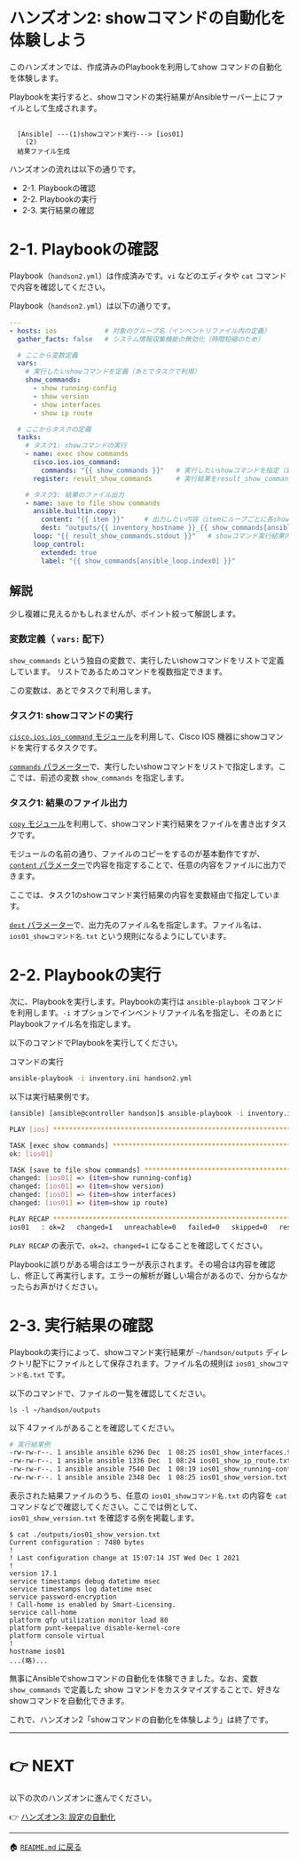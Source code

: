 # ハンズオン2: showコマンドの自動化を体験しよう

このハンズオンでは、作成済みのPlaybookを利用してshow コマンドの自動化を体験します。

Playbookを実行すると、showコマンドの実行結果がAnsibleサーバー上にファイルとして生成されます。

```

  [Ansible] ---(1)showコマンド実行---> [ios01]
    (2)
  結果ファイル生成
```

ハンズオンの流れは以下の通りです。

- 2-1. Playbookの確認
- 2-2. Playbookの実行
- 2-3. 実行結果の確認

# 2-1. Playbookの確認

Playbook（`handson2.yml`）は作成済みです。`vi` などのエディタや `cat` コマンドで内容を確認してください。

Playbook（`handson2.yml`）は以下の通りです。

```yaml
---
- hosts: ios            # 対象のグループ名（インベントリファイル内の定義）
  gather_facts: false   # システム情報収集機能の無効化（時間短縮のため）

  # ここから変数定義
  vars:
    # 実行したいshowコマンドを定義（あとでタスクで利用）
    show_commands:
      - show running-config
      - show version
      - show interfaces
      - show ip route

  # ここからタスクの定義
  tasks:
    # タスク1: showコマンドの実行
    - name: exec show commands
      cisco.ios.ios_command:
        commands: "{{ show_commands }}"   # 実行したいshowコマンドを指定（変数として）
      register: result_show_commands      # 実行結果をresult_show_commandsという変数に格納

    # タスク3: 結果のファイル出力
    - name: save to file show commands
      ansible.builtin.copy:
        content: "{{ item }}"     # 出力したい内容（itemにループごとに各showコマンド実行結果が入る）
        dest: "outputs/{{ inventory_hostname }}_{{ show_commands[ansible_loop.index0] | replace(' ', '_') }}.txt"  # 出力先ファイル名
      loop: "{{ result_show_commands.stdout }}"   # showコマンド実行結果内のループ
      loop_control:
        extended: true
        label: "{{ show_commands[ansible_loop.index0] }}"
```

## 解説

少し複雑に見えるかもしれませんが、ポイント絞って解説します。

### 変数定義（ `vars:` 配下）
`show_commands` という独自の変数で、実行したいshowコマンドをリストで定義しています。
リストであるためコマンドを複数指定できます。

この変数は、あとでタスクで利用します。

### タスク1: showコマンドの実行

[`cisco.ios.ios_command` モジュール](https://docs.ansible.com/ansible/latest/collections/cisco/ios/ios_command_module.html)を利用して、Cisco IOS 機器にshowコマンドを実行するタスクです。

[`commands` パラメーター](https://docs.ansible.com/ansible/latest/collections/cisco/ios/ios_command_module.html#parameter-commands)で、実行したいshowコマンドをリストで指定します。ここでは、前述の変数 `show_commands` を指定します。

### タスク1: 結果のファイル出力

[`copy` モジュール](https://docs.ansible.com/ansible/latest/collections/ansible/builtin/copy_module.html)を利用して、showコマンド実行結果をファイルを書き出すタスクです。

モジュールの名前の通り、ファイルのコピーをするのが基本動作ですが、[`content` パラメーター](https://docs.ansible.com/ansible/latest/collections/ansible/builtin/copy_module.html#parameter-content)で内容を指定することで、任意の内容をファイルに出力できます。

ここでは、タスク1のshowコマンド実行結果の内容を変数経由で指定しています。

[`dest` パラメーター](https://docs.ansible.com/ansible/latest/collections/ansible/builtin/copy_module.html#parameter-dest)で、出力先のファイル名を指定します。ファイル名は、 `ios01_showコマンド名.txt` という規則になるようにしています。

# 2-2. Playbookの実行

次に、Playbookを実行します。Playbookの実行は `ansible-playbook` コマンドを利用します。`-i` オプションでインベントリファイル名を指定し、そのあとにPlaybookファイル名を指定します。

以下のコマンドでPlaybookを実行してください。

コマンドの実行
```bash
ansible-playbook -i inventory.ini handson2.yml 
```

以下は実行結果例です。

```bash
(ansible) [ansible@controller handson]$ ansible-playbook -i inventory.ini handson2.yml

PLAY [ios] ******************************************************************************

TASK [exec show commands] ***************************************************************
ok: [ios01]

TASK [save to file show commands] *******************************************************
changed: [ios01] => (item=show running-config)
changed: [ios01] => (item=show version)
changed: [ios01] => (item=show interfaces)
changed: [ios01] => (item=show ip route)

PLAY RECAP ******************************************************************************
ios01   : ok=2   changed=1   unreachable=0   failed=0   skipped=0   rescued=0   ignored=0   
```

`PLAY RECAP` の表示で、`ok=2`、`changed=1` になることを確認してください。

Playbookに誤りがある場合はエラーが表示されます。その場合は内容を確認し、修正して再実行します。エラーの解析が難しい場合があるので、分からなかったらお声がけください。

# 2-3. 実行結果の確認

Playbookの実行によって、showコマンド実行結果が `~/handson/outputs` ディレクトリ配下にファイルとして保存されます。ファイル名の規則は `ios01_showコマンド名.txt` です。

以下のコマンドで、ファイルの一覧を確認してください。

```
ls -l ~/handson/outputs
```

以下 4ファイルがあることを確認してください。
```bash
# 実行結果例
-rw-rw-r--. 1 ansible ansible 6296 Dec  1 08:25 ios01_show_interfaces.txt
-rw-rw-r--. 1 ansible ansible 1336 Dec  1 08:24 ios01_show_ip_route.txt
-rw-rw-r--. 1 ansible ansible 7540 Dec  1 08:19 ios01_show_running-config.txt
-rw-rw-r--. 1 ansible ansible 2348 Dec  1 08:25 ios01_show_version.txt
```

表示された結果ファイルのうち、任意の `ios01_showコマンド名.txt` の内容を `cat` コマンドなどで確認してください。ここでは例として、`ios01_show_version.txt` を確認する例を掲載します。

```
$ cat ./outputs/ios01_show_version.txt
Current configuration : 7480 bytes
!
! Last configuration change at 15:07:14 JST Wed Dec 1 2021
!
version 17.1
service timestamps debug datetime msec
service timestamps log datetime msec
service password-encryption
! Call-home is enabled by Smart-Licensing.
service call-home
platform qfp utilization monitor load 80
platform punt-keepalive disable-kernel-core
platform console virtual
!
hostname ios01
...(略)...
```

無事にAnsibleでshowコマンドの自動化を体験できました。なお、変数 `show_commands` で定義した show コマンドをカスタマイズすることで、好きなshowコマンドを自動化できます。


これで、ハンズオン2「showコマンドの自動化を体験しよう」は終了です。

---

# 👉 NEXT

以下の次のハンズオンに進んでください。

👉 [ハンズオン3: 設定の自動化](./handson3.md)

---

🏠 [`README.md` に戻る](../README.md)